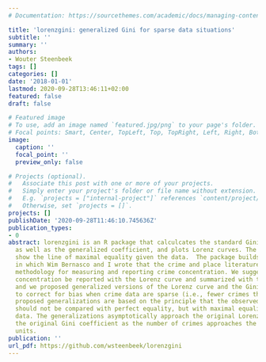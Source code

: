 ```yaml
---
# Documentation: https://sourcethemes.com/academic/docs/managing-content/

title: 'lorenzgini: generalized Gini for sparse data situations'
subtitle: ''
summary: ''
authors:
- Wouter Steenbeek
tags: []
categories: []
date: '2018-01-01'
lastmod: 2020-09-28T13:46:11+02:00
featured: false
draft: false

# Featured image
# To use, add an image named `featured.jpg/png` to your page's folder.
# Focal points: Smart, Center, TopLeft, Top, TopRight, Left, Right, BottomLeft, Bottom, BottomRight.
image:
  caption: ''
  focal_point: ''
  preview_only: false

# Projects (optional).
#   Associate this post with one or more of your projects.
#   Simply enter your project's folder or file name without extension.
#   E.g. `projects = ["internal-project"]` references `content/project/deep-learning/index.md`.
#   Otherwise, set `projects = []`.
projects: []
publishDate: '2020-09-28T11:46:10.745636Z'
publication_types:
- 0
abstract: lorenzgini is an R package that calculcates the standard Gini coefficient
  as well as the generalized coefficient, and plots Lorenz curves. The Lorenz plots
  show the line of maximal equality given the data.  The package builds on this paper
  in which Wim Bernasco and I wrote that the crime and place literature lacks a standard
  methodology for measuring and reporting crime concentration. We suggested that crime
  concentration be reported with the Lorenz curve and summarized with the Gini coefficient,
  and we proposed generalized versions of the Lorenz curve and the Gini coefficient
  to correct for bias when crime data are sparse (i.e., fewer crimes than places).  The
  proposed generalizations are based on the principle that the observed crime concentration
  should not be compared with perfect equality, but with maximal equality given the
  data. The generalizations asymptotically approach the original Lorenz curve and
  the original Gini coefficient as the number of crimes approaches the number of spatial
  units.
publication: ''
url_pdf: https://github.com/wsteenbeek/lorenzgini
---
```

